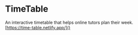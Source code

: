# TimeTable
An interactive timetable that helps online tutors plan their week. [https://time-table.netlify.app/]()

